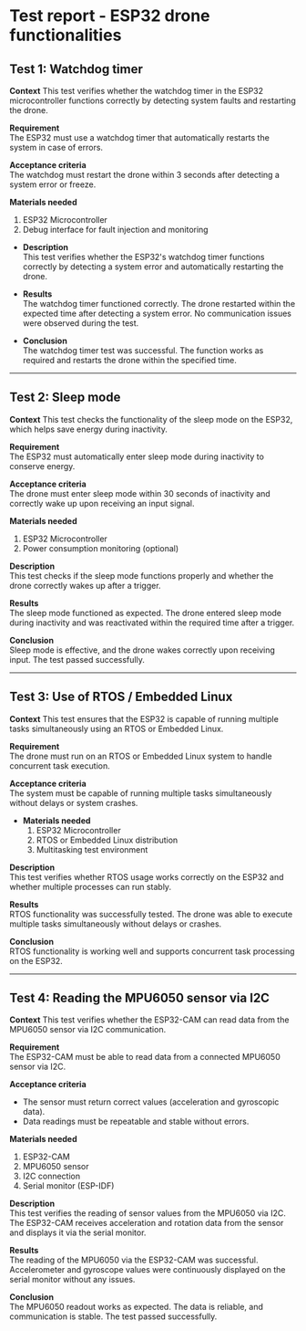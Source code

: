 # Test report - ESP32 drone functionalities

## Test 1: Watchdog timer

**Context**
This test verifies whether the watchdog timer in the ESP32 microcontroller functions correctly by detecting system faults and restarting the drone.

**Requirement**  
  The ESP32 must use a watchdog timer that automatically restarts the system in case of errors.

**Acceptance criteria**  
  The watchdog must restart the drone within 3 seconds after detecting a system error or freeze.

**Materials needed**  
  1. ESP32 Microcontroller  
  2. Debug interface for fault injection and monitoring

- **Description**  
  This test verifies whether the ESP32's watchdog timer functions correctly by detecting a system error and automatically restarting the drone.

- **Results**  
  The watchdog timer functioned correctly. The drone restarted within the expected time after detecting a system error. No communication issues were observed during the test.

- **Conclusion**  
  The watchdog timer test was successful. The function works as required and restarts the drone within the specified time.

---

## Test 2: Sleep mode

**Context**
This test checks the functionality of the sleep mode on the ESP32, which helps save energy during inactivity.

**Requirement**  
  The ESP32 must automatically enter sleep mode during inactivity to conserve energy.

**Acceptance criteria**  
  The drone must enter sleep mode within 30 seconds of inactivity and correctly wake up upon receiving an input signal.

**Materials needed**  
  1. ESP32 Microcontroller  
  2. Power consumption monitoring (optional)  

**Description**  
  This test checks if the sleep mode functions properly and whether the drone correctly wakes up after a trigger.

**Results**  
  The sleep mode functioned as expected. The drone entered sleep mode during inactivity and was reactivated within the required time after a trigger.

**Conclusion**  
  Sleep mode is effective, and the drone wakes correctly upon receiving input. The test passed successfully.

---

## Test 3: Use of RTOS / Embedded Linux

**Context**
This test ensures that the ESP32 is capable of running multiple tasks simultaneously using an RTOS or Embedded Linux.

**Requirement**  
  The drone must run on an RTOS or Embedded Linux system to handle concurrent task execution.

**Acceptance criteria**  
  The system must be capable of running multiple tasks simultaneously without delays or system crashes.

- **Materials needed**  
  1. ESP32 Microcontroller  
  2. RTOS or Embedded Linux distribution  
  3. Multitasking test environment

**Description**  
  This test verifies whether RTOS usage works correctly on the ESP32 and whether multiple processes can run stably.

**Results**  
  RTOS functionality was successfully tested. The drone was able to execute multiple tasks simultaneously without delays or crashes.

**Conclusion**  
  RTOS functionality is working well and supports concurrent task processing on the ESP32.

---

## Test 4: Reading the MPU6050 sensor via I2C

**Context**
This test verifies whether the ESP32-CAM can read data from the MPU6050 sensor via I2C communication.

**Requirement**  
  The ESP32-CAM must be able to read data from a connected MPU6050 sensor via I2C.

**Acceptance criteria**  
  - The sensor must return correct values (acceleration and gyroscopic data).  
  - Data readings must be repeatable and stable without errors.

**Materials needed**  
  1. ESP32-CAM  
  2. MPU6050 sensor  
  3. I2C connection  
  4. Serial monitor (ESP-IDF)  

**Description**  
  This test verifies the reading of sensor values from the MPU6050 via I2C. The ESP32-CAM receives acceleration and rotation data from the sensor and displays it via the serial monitor.

**Results**  
  The reading of the MPU6050 via the ESP32-CAM was successful. Accelerometer and gyroscope values were continuously displayed on the serial monitor without any issues.

**Conclusion**  
  The MPU6050 readout works as expected. The data is reliable, and communication is stable. The test passed successfully.
